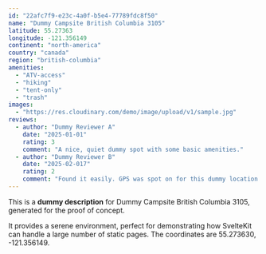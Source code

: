 ```yaml
---
id: "22afc7f9-e23c-4a0f-b5e4-77789fdc8f50"
name: "Dummy Campsite British Columbia 3105"
latitude: 55.27363
longitude: -121.356149
continent: "north-america"
country: "canada"
region: "british-columbia"
amenities:
  - "ATV-access"
  - "hiking"
  - "tent-only"
  - "trash"
images:
  - "https://res.cloudinary.com/demo/image/upload/v1/sample.jpg"
reviews:
  - author: "Dummy Reviewer A"
    date: "2025-01-01"
    rating: 3
    comment: "A nice, quiet dummy spot with some basic amenities."
  - author: "Dummy Reviewer B"
    date: "2025-02-017"
    rating: 2
    comment: "Found it easily. GPS was spot on for this dummy location."
---
```


This is a **dummy description** for Dummy Campsite British Columbia 3105, generated for the proof of concept.

It provides a serene environment, perfect for demonstrating how SvelteKit can handle a large number of static pages. The coordinates are 55.273630, -121.356149.
